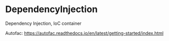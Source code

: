 # DependencyInjection

Dependency Injection, IoC container

Autofac: 
https://autofac.readthedocs.io/en/latest/getting-started/index.html


